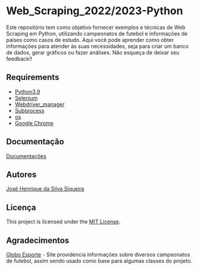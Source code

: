 # Web_Scraping_2022/2023-Python
Este repositório tem como objetivo fornecer exemplos e técnicas de Web Scraping em Python, utilizando campeonatos de futebol e informações de países como casos de estudo. Aqui você pode aprender como obter informações para atender às suas necessidades, seja para criar um banco de dados, gerar gráficos ou fazer análises. Não esqueça de deixar seu feedback!!

## Requirements
 - [Python3.9](https://www.python.org/)
 - [Selenium](https://pypi.org/project/selenium/)
 - [Webdriver_manager](https://pypi.org/project/webdriver-manager/)
 - [Subprocess](https://docs.python.org/3/library/subprocess.html)
 - [os](https://docs.python.org/3/library/os.html)
 - [Google Chrome](https://www.google.com/intl/pt-BR/chrome/)

## Documentação
[Documentações](/Docs)

## Autores
[José Henrique da Silva Siqueira](https://www.linkedin.com/in/jos%C3%A9-henrique-siqueira-852664218/)

## Licença
   This project is licensed under the [MIT License](/LICENSE).

## Agradecimentos
[Globo Esporte](https://ge.globo.com/) - Site providencia informações sobre diversos campeonatos de futebol, assim sendo usado como base para algumas classes do projeto.